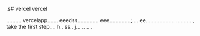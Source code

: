 .s# vercel
vercel

..........
vercelapp.......
eeedss..............
eee..............;....
 ee...................
...........,
 take the first step....
h..
ss..
j...
..
..
.
